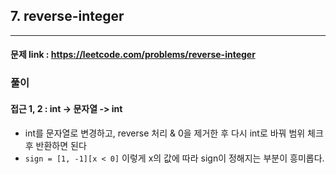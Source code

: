 ## 7. reverse-integer

---

#### 문제 link : https://leetcode.com/problems/reverse-integer
### 풀이

#### 접근 1, 2 : int -> 문자열 -> int
- int를 문자열로 변경하고, reverse 처리 & 0을 제거한 후 다시 int로 바꿔 범위 체크 후 반환하면 된다
- ``sign = [1, -1][x < 0]`` 이렇게 x의 값에 따라 sign이 정해지는 부분이 흥미롭다.



